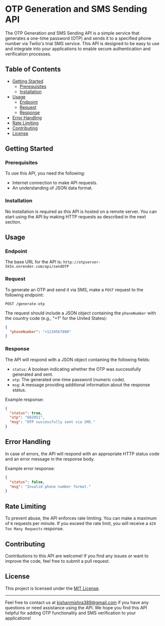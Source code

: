 # OTP Generation and SMS Sending API

The OTP Generation and SMS Sending API is a simple service that generates a one-time password (OTP) and sends it to a specified phone number via Twilio's trial SMS service. This API is designed to be easy to use and integrate into your applications to enable secure authentication and verification processes.

## Table of Contents

- [Getting Started](#getting-started)
  - [Prerequisites](#prerequisites)
  - [Installation](#installation)
- [Usage](#usage)
  - [Endpoint](#endpoint)
  - [Request](#request)
  - [Response](#response)
- [Error Handling](#error-handling)
- [Rate Limiting](#rate-limiting)
- [Contributing](#contributing)
- [License](#license)

## Getting Started

### Prerequisites

To use this API, you need the following:

- Internet connection to make API requests.
- An understanding of JSON data format.

### Installation

No installation is required as this API is hosted on a remote server. You can start using the API by making HTTP requests as described in the next section.

## Usage

### Endpoint

The base URL for the API is: `http://otpserver-5k5n.onrender.com/api/sendOTP`

### Request

To generate an OTP and send it via SMS, make a `POST` request to the following endpoint:

```
POST /generate-otp
```

The request should include a JSON object containing the `phoneNumber` with the country code (e.g., "+1" for the United States):

```json
{
  "phoneNumber": "+1234567890"
}
```

### Response

The API will respond with a JSON object containing the following fields:

- `status`: A boolean indicating whether the OTP was successfully generated and sent.
- `otp`: The generated one-time password (numeric code).
- `msg`: A message providing additional information about the response status.

Example response:

```json
{
  "status": true,
  "otp": "682951",
  "msg": "OTP successfully sent via SMS."
}
```

## Error Handling

In case of errors, the API will respond with an appropriate HTTP status code and an error message in the response body.

Example error response:

```json
{
  "status": false,
  "msg": "Invalid phone number format."
}
```

## Rate Limiting

To prevent abuse, the API enforces rate limiting. You can make a maximum of `N` requests per minute. If you exceed the rate limit, you will receive a `429 Too Many Requests` response.

## Contributing

Contributions to this API are welcome! If you find any issues or want to improve the code, feel free to submit a pull request.

## License

This project is licensed under the [MIT License](https://opensource.org/licenses/MIT).

---

Feel free to contact us at kishanmishra389@gmail.com if you have any questions or need assistance using the API. We hope you find this API helpful for adding OTP functionality and SMS verification to your applications!
